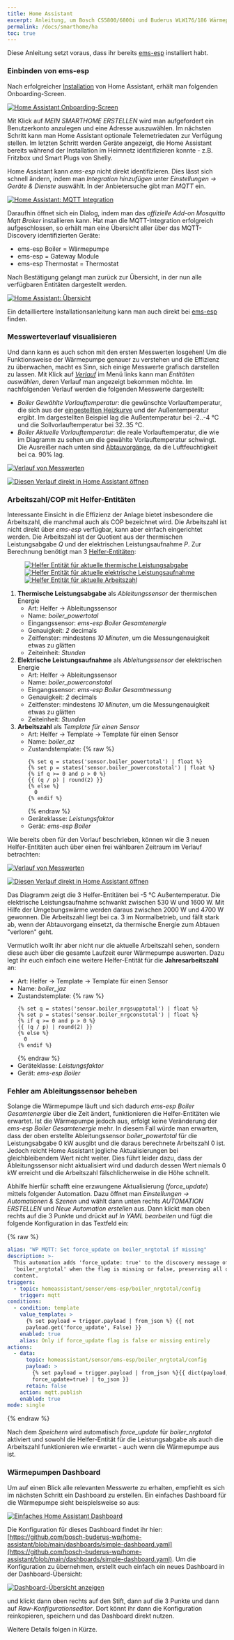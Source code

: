 ```yaml
---
title: Home Assistant
excerpt: Anleitung, um Bosch CS5800/6800i und Buderus WLW176/186 Wärmepumpen in Home Assistant einzubinden
permalink: /docs/smarthome/ha
toc: true
---
```


Diese Anleitung setzt voraus, dass ihr bereits [ems-esp](/docs/smarthome/) installiert habt.

### Einbinden von ems-esp

Nach erfolgreicher [Installation](https://www.home-assistant.io/installation) von Home Assistant, erhält man folgenden Onboarding-Screen.

[![Home Assistant Onboarding-Screen](/assets/images/HA-Onboarding.png)](/assets/images/HA-Onboarding.png)

Mit Klick auf _MEIN SMARTHOME ERSTELLEN_ wird man aufgefordert ein Benutzerkonto anzulegen und eine Adresse auszuwählen.
Im nächsten Schritt kann man Home Assistant optionale Telemetriedaten zur Verfügung stellen.
Im letzten Schritt werden Geräte angezeigt, die Home Assistant bereits während der Installation im Heimnetz identifizieren konnte - z.B. Fritzbox und Smart Plugs von Shelly.

Home Assistant kann _ems-esp_ nicht direkt identifizieren.
Dies lässt sich schnell ändern, indem man _Integration hinzufügen_ unter _Einstellungen &rarr; Geräte & Dienste_ auswählt.
In der Anbietersuche gibt man _MQTT_ ein.

[![Home Assistant: MQTT Integration](/assets/images/HA-MQTT.png)](/assets/images/HA-MQTT.png)

Daraufhin öffnet sich ein Dialog, indem man das _offizielle Add-on Mosquitto Mqtt Broker_ installieren kann.
Hat man die MQTT-Integration erfolgreich aufgeschlossen, so erhält man eine Übersicht aller über das MQTT-Discovery identifizierten Geräte:

- ems-esp Boiler = Wärmepumpe
- ems-esp = Gateway Module
- ems-esp Thermostat = Thermostat

Nach Bestätigung gelangt man zurück zur Übersicht, in der nun alle verfügbaren Entitäten dargestellt werden.

[![Home Assistant: Übersicht](/assets/images/HA-Overview.png)](/assets/images/HA-Overview.png)

Ein detailliertere Installationsanleitung kann man auch direkt bei [ems-esp](https://bbqkees-electronics.nl/wiki-archive/gateway/home-assistant-configuration.html) finden.

### Messwerteverlauf visualisieren

Und dann kann es auch schon mit den ersten Messwerten losgehen!
Um die Funktionsweise der Wärmepumpe genauer zu verstehen und die Effizienz zu überwachen, macht es Sinn, sich einige Messwerte grafisch darstellen zu lassen.
Mit Klick auf [_Verlauf_](https://my.home-assistant.io/redirect/history/) im Menü links kann man _Entitäten auswählen_, deren Verlauf man angezeigt bekommen möchte.
Im nachfolgenden Verlauf werden die folgenden Messwerte dargestellt:

- _Boiler Gewählte Vorlauftemperatur_: die gewünschte Vorlauftemperatur, die sich aus der [eingestellten Heizkurve](/docs/einstellungen#heizkurve) und der Außentemperatur ergibt.
  Im dargestellten Beispiel lag die Außentemperatur bei -2..-4 °C und die Sollvorlauftemperatur bei 32..35 °C.
- _Boiler Aktuelle Vorlauftemperatur_: die reale Vorlauftemperatur, die wie im Diagramm zu sehen um die gewählte Vorlauftemperatur schwingt.
  Die Ausreißer nach unten sind [Abtauvorgänge](/docs/technischer-aufbau/#abtauvorgang), da die Luftfeuchtigkeit bei ca. 90% lag.

[![Verlauf von Messwerten](/assets/images/HA-History_FlowTemp.png)](/assets/images/HA-History_FlowTemp.png)

[![Diesen Verlauf direkt in Home Assistant öffnen](https://my.home-assistant.io/badges/history.svg "Diesen Verlauf direkt in Home Assistant öffnen")](http://homeassistant.local:8123/history?entity_id=sensor.boiler_curflowtemp%2Cnumber.boiler_selflowtemp)

### Arbeitszahl/COP mit Helfer-Entitäten

Interessante Einsicht in die Effizienz der Anlage bietet insbesondere die Arbeitszahl, die manchmal auch als COP bezeichnet wird.
Die Arbeitszahl ist nicht direkt über _ems-esp_ verfügbar, kann aber einfach eingerichtet werden.
Die Arbeitszahl ist der Quotient aus der thermischen Leistungsabgabe _Q_ und der elektrischen Leistungsaufnahme _P_.
Zur Berechnung benötigt man 3 [Helfer-Entitäten](https://my.home-assistant.io/redirect/helpers/):

<figure class="third">
  <a href="/assets/images/HA-Helper_PowerTotal.png">
  <img src="/assets/images/HA-Helper_PowerTotal.png" alt="Helfer Entität für aktuelle thermische Leistungsabgabe"></a>
  <a href="/assets/images/HA-Helper_PowerConsTotal.png">
  <img src="/assets/images/HA-Helper_PowerConsTotal.png" alt="Helfer Entität für aktuelle elektrische Leistungsaufnahme"></a>
  <a href="/assets/images/HA-Helper_Arbeitszahl.png">
  <img src="/assets/images/HA-Helper_Arbeitszahl.png" alt="Helfer Entität für aktuelle Arbeitszahl"></a>
</figure>

1. **Thermische Leistungsabgabe** als _Ableitungssensor_ der thermischen Energie
   - Art: Helfer &rarr; Ableitungssensor
   - Name: _boiler_powertotal_
   - Eingangssensor: _ems-esp Boiler Gesamtenergie_
   - Genauigkeit: _2_ decimals
   - Zeitfenster: mindestens _10 Minuten_, um die Messungenauigkeit etwas zu glätten
   - Zeiteinheit: _Stunden_
2. **Elektrische Leistungsaufnahme** als _Ableitungssensor_ der elektrischen Energie
   - Art: Helfer &rarr; Ableitungssensor
   - Name: _boiler_powerconstotal_
   - Eingangssensor: _ems-esp Boiler Gesamtmessung_
   - Genauigkeit: _2_ decimals
   - Zeitfenster: mindestens _10 Minuten_, um die Messungenauigkeit etwas zu glätten
   - Zeiteinheit: _Stunden_
3. **Arbeitszahl** als _Template für einen Sensor_
   - Art: Helfer &rarr; Template &rarr; Template für einen Sensor
   - Name: _boiler_az_
   - Zustandstemplate:
     {% raw %}
     ```jinja
     {% set q = states('sensor.boiler_powertotal') | float %}
     {% set p = states('sensor.boiler_powerconstotal') | float %}
     {% if q >= 0 and p > 0 %}
     {{ (q / p) | round(2) }}
     {% else %}
       0
     {% endif %}
     ```
     {% endraw %}
   - Geräteklasse: _Leistungsfaktor_
   - Gerät: _ems-esp Boiler_

Wie bereits oben für den Vorlauf beschrieben, können wir die 3 neuen Helfer-Entitäten auch über einen frei wählbaren Zeitraum im Verlauf betrachten:

[![Verlauf von Messwerten](/assets/images/HA-History_Arbeitszahl.png)](/assets/images/HA-History_Arbeitszahl.png)

[![Diesen Verlauf direkt in Home Assistant öffnen](https://my.home-assistant.io/badges/history.svg "Diesen Verlauf direkt in Home Assistant öffnen")](http://homeassistant.local:8123/history?entity_id=sensor.boiler_powerconstotal%2Csensor.boiler_powertotal%2Csensor.boiler_az)

Das Diagramm zeigt die 3 Helfer-Entitäten bei -5 °C Außentemperatur.
Die elektrische Leistungsaufnahme schwankt zwischen 530 W und 1600 W.
Mit Hilfe der Umgebungswärme werden daraus zwischen 2000 W und 4700 W gewonnen.
Die Arbeitszahl liegt bei ca. 3 im Normalbetrieb, und fällt stark ab, wenn der Abtauvorgang einsetzt, da thermische Energie zum Abtauen "verloren" geht.

Vermutlich wollt ihr aber nicht nur die aktuelle Arbeitszahl sehen, sondern diese auch über die gesamte Laufzeit eurer Wärmepumpe auswerten.
Dazu legt ihr euch einfach eine weitere Helfer-Entität für die **Jahresarbeitszahl** an:

- Art: Helfer &rarr; Template &rarr; Template für einen Sensor
- Name: _boiler_jaz_
- Zustandstemplate:
  {% raw %}
  ```jinja
  {% set q = states('sensor.boiler_nrgsupptotal') | float %}
  {% set p = states('sensor.boiler_nrgconstotal') | float %}
  {% if q >= 0 and p > 0 %}
  {{ (q / p) | round(2) }}
  {% else %}
    0
  {% endif %}
  ```
  {% endraw %}
- Geräteklasse: _Leistungsfaktor_
- Gerät: _ems-esp Boiler_

### Fehler am Ableitungssensor beheben

Solange die Wärmepumpe läuft und sich dadurch _ems-esp Boiler Gesamtenergie_ über die Zeit ändert, funktionieren die Helfer-Entitäten wie erwartet.
Ist die Wärmepumpe jedoch aus, erfolgt keine Veränderung der _ems-esp Boiler Gesamtenergie_ mehr.
In diesem Fall würde man erwarten, dass der oben erstellte Ableitungssensor _boiler_powertotal_ für die Leistungsabgabe 0 kW ausgibt und die daraus berechnete Arbeitszahl 0 ist.
Jedoch reicht Home Assistant jegliche Aktualisierungen bei gleichbleibendem Wert nicht weiter.
Dies führt leider dazu, dass der Ableitungssensor nicht aktualisiert wird und dadurch dessen Wert niemals 0 kW erreicht und die Arbeitszahl fälschlicherweise in die Höhe schnellt.

Abhilfe hierfür schafft eine erzwungene Aktualisierung (_force_update_) mittels folgender Automation.
Dazu öffnet man _Einstellungen &rarr; Automationen & Szenen_ und wählt dann unten rechts _AUTOMATION ERSTELLEN_ und _Neue Automation erstellen_ aus.
Dann klickt man oben rechts auf die 3 Punkte und drückt auf _In YAML bearbeiten_ und fügt die folgende Konfiguration in das Textfeld ein:

{% raw %}

```yaml
alias: "WP MQTT: Set force_update on boiler_nrgtotal if missing"
description: >-
  This automation adds 'force_update: true' to the discovery message of
  'boiler_nrgtotal' when the flag is missing or false, preserving all other
  content.
triggers:
  - topic: homeassistant/sensor/ems-esp/boiler_nrgtotal/config
    trigger: mqtt
conditions:
  - condition: template
    value_template: >
      {% set payload = trigger.payload | from_json %} {{ not
      payload.get('force_update', False) }}
    enabled: true
    alias: Only if force_update flag is false or missing entirely
actions:
  - data:
      topic: homeassistant/sensor/ems-esp/boiler_nrgtotal/config
      payload: >
        {% set payload = trigger.payload | from_json %}{{ dict(payload,
        force_update=true) | to_json }}
      retain: false
    action: mqtt.publish
    enabled: true
mode: single
```

{% endraw %}

Nach dem _Speichern_ wird automatisch _force_update_ für _boiler_nrgtotal_ aktiviert und sowohl die Helfer-Entität für die Leistungsabgabe als auch die Arbeitszahl funktionieren wie erwartet - auch wenn die Wärmepumpe aus ist.

### Wärmepumpen Dashboard

Um auf einen Blick alle relevanten Messwerte zu erhalten, empfiehlt es sich im nächsten Schritt ein Dashboard zu erstellen.
Ein einfaches Dashboard für die Wärmepumpe sieht beispielsweise so aus:

[![Einfaches Home Assistant Dashboard](/assets/images/HA-SimpleDashboard.png)](/assets/images/HA-SimpleDashboard.png)

Die Konfiguration für dieses Dashboard findet ihr hier: [https://github.com/bosch-buderus-wp/home-assistant/blob/main/dashboards/simple-dashboard.yaml](https://github.com/bosch-buderus-wp/home-assistant/blob/main/dashboards/simple-dashboard.yaml).
Um die Konfiguration zu übernehmen, erstellt euch einfach ein neues Dashboard in der Dashboard-Übersicht:

[![Dashboard-Übersicht anzeigen](https://my.home-assistant.io/badges/lovelace_dashboards.svg "Dashboard-Übersicht anzeigen")](https://my.home-assistant.io/redirect/lovelace_dashboards/)

und klickt dann oben rechts auf den Stift, dann auf die 3 Punkte und dann auf _Raw-Konfigurationseditor_.
Dort könnt ihr dann die Konfiguration reinkopieren, speichern und das Dashboard direkt nutzen.

Weitere Details folgen in Kürze.
